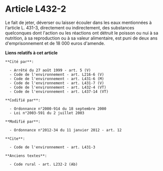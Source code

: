 # Article L432-2

Le fait de jeter, déverser ou laisser écouler dans les eaux mentionnées à l'article L. 431-3, directement ou indirectement,
des substances quelconques dont l'action ou les réactions ont détruit le poisson ou nui à sa nutrition, à sa reproduction ou
à sa valeur alimentaire, est puni de deux ans d'emprisonnement et de 18 000 euros d'amende.

**Liens relatifs à cet article**

	**Cité par**:

	  - Arrêté du 27 août 1999 - art. 5 (V)
	  - Code de l'environnement - art. L216-6 (V)
	  - Code de l'environnement - art. L431-6 (M)
	  - Code de l'environnement - art. L431-7 (V)
	  - Code de l'environnement - art. L432-4 (VT)
	  - Code de l'environnement - art. L437-14 (VT)

	**Codifié par**:

	  - Ordonnance n°2000-914 du 18 septembre 2000
	  - Loi n°2003-591 du 2 juillet 2003

	**Modifié par**:

	  - Ordonnance n°2012-34 du 11 janvier 2012 - art. 12

	**Cite**:

	  - Code de l'environnement - art. L431-3

	**Anciens textes**:

	  - Code rural - art. L232-2 (Ab)
